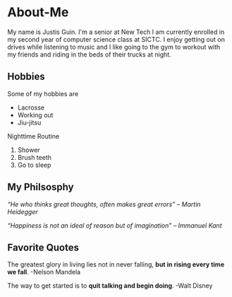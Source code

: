 # About-Me

My name is Justis Guin. I'm a senior at New Tech I am currently enrolled in my second year of computer science class at SICTC. I enjoy getting out on drives while listening to music and I like going to the gym to workout with my friends and riding in the beds of their trucks at night. 

Hobbies
-

Some of my hobbies are

- Lacrosse 
- Working out 
- Jiu-jitsu 

Nighttime Routine 

1. Shower
2. Brush teeth 
3. Go to sleep


## My Philsosphy

<i>“He who thinks great thoughts, often makes great errors” – Martin Heidegger</i>

<i>“Happiness is not an ideal of reason but of imagination” – Immanuel Kant</i>

## Favorite Quotes 
The greatest glory in living lies not in never falling, <b>but in rising every time we fall</b>. -Nelson Mandela

The way to get started is to <b>quit talking and begin doing</b>. -Walt Disney

